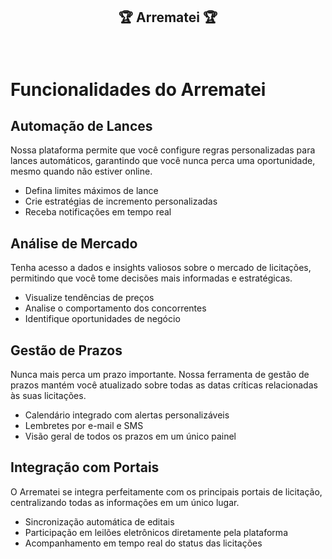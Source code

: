 ## <p align="center"> 🏆 Arrematei 🏆</p>

<p>
  <img src="https://img.shields.io/badge/status-em_desenvolvimento-yellow" alt=""> <img src="https://img.shields.io/badge/release_date-fevereiro_2025-blue" alt="">
</p>


# Funcionalidades do Arrematei

## Automação de Lances
Nossa plataforma permite que você configure regras personalizadas para lances automáticos, garantindo que você nunca perca uma oportunidade, mesmo quando não estiver online.
- Defina limites máximos de lance
- Crie estratégias de incremento personalizadas
- Receba notificações em tempo real

## Análise de Mercado
Tenha acesso a dados e insights valiosos sobre o mercado de licitações, permitindo que você tome decisões mais informadas e estratégicas.
- Visualize tendências de preços
- Analise o comportamento dos concorrentes
- Identifique oportunidades de negócio

## Gestão de Prazos
Nunca mais perca um prazo importante. Nossa ferramenta de gestão de prazos mantém você atualizado sobre todas as datas críticas relacionadas às suas licitações.
- Calendário integrado com alertas personalizáveis
- Lembretes por e-mail e SMS
- Visão geral de todos os prazos em um único painel

## Integração com Portais
O Arrematei se integra perfeitamente com os principais portais de licitação, centralizando todas as informações em um único lugar.
- Sincronização automática de editais
- Participação em leilões eletrônicos diretamente pela plataforma
- Acompanhamento em tempo real do status das licitações
